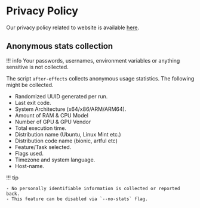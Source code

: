 # Privacy Policy

Our privacy policy related to website is available [here](https://prasadt.com/privacy-policy).

## Anonymous stats collection

!!! info
    Your passwords, usernames, environment variables or anything sensitive is not collected.

The script `after-effects` collects anonymous usage statistics. The following might be collected.

- Randomized UUID generated per run.
- Last exit code.
- System Architecture (x64/x86/ARM/ARM64).
- Amount of RAM & CPU Model
- Number of GPU & GPU Vendor
- Total execution time.
- Distribution name (Ubuntu, Linux Mint etc.)
- Distribution code name (bionic, artful etc)
- Feature/Task selected.
- Flags used.
- Timezone and system language.
- Host-name.

!!! tip

    - No personally identifiable information is collected or reported back.
    - This feature can be disabled via `--no-stats` flag.
